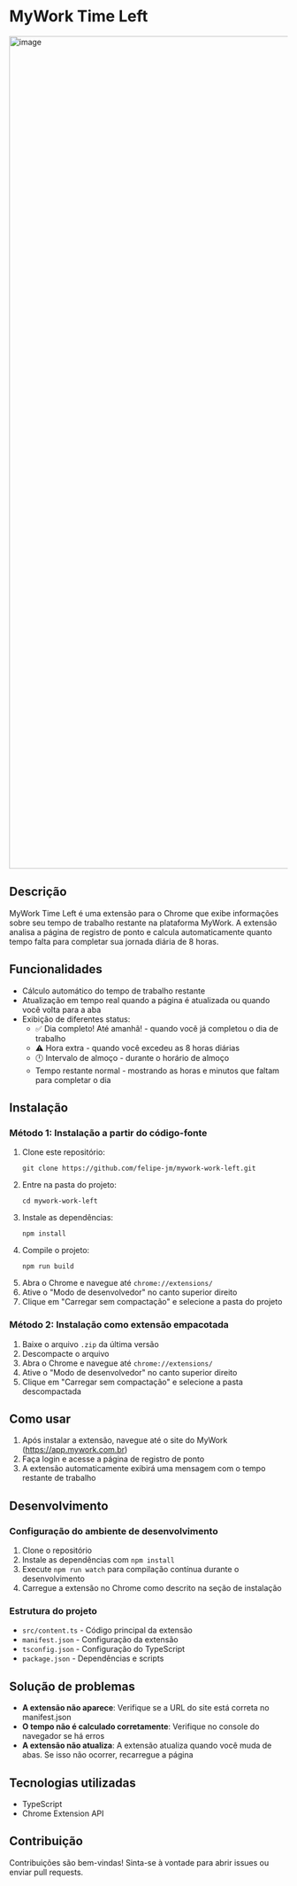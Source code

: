 # MyWork Time Left

<img width="1503" alt="image" src="https://github.com/user-attachments/assets/304531b2-a2c3-41c9-af87-79ca569b2201" />

## Descrição

MyWork Time Left é uma extensão para o Chrome que exibe informações sobre seu tempo de trabalho restante na plataforma MyWork. A extensão analisa a página de registro de ponto e calcula automaticamente quanto tempo falta para completar sua jornada diária de 8 horas.

## Funcionalidades

- Cálculo automático do tempo de trabalho restante
- Atualização em tempo real quando a página é atualizada ou quando você volta para a aba
- Exibição de diferentes status:
  - ✅ Dia completo! Até amanhã! - quando você já completou o dia de trabalho
  - ⚠️ Hora extra - quando você excedeu as 8 horas diárias
  - 🕛 Intervalo de almoço - durante o horário de almoço
  - Tempo restante normal - mostrando as horas e minutos que faltam para completar o dia

## Instalação

### Método 1: Instalação a partir do código-fonte

1. Clone este repositório:
   ```
   git clone https://github.com/felipe-jm/mywork-work-left.git
   ```
2. Entre na pasta do projeto:
   ```
   cd mywork-work-left
   ```
3. Instale as dependências:
   ```
   npm install
   ```
4. Compile o projeto:
   ```
   npm run build
   ```
5. Abra o Chrome e navegue até `chrome://extensions/`
6. Ative o "Modo de desenvolvedor" no canto superior direito
7. Clique em "Carregar sem compactação" e selecione a pasta do projeto

### Método 2: Instalação como extensão empacotada

1. Baixe o arquivo `.zip` da última versão
2. Descompacte o arquivo
3. Abra o Chrome e navegue até `chrome://extensions/`
4. Ative o "Modo de desenvolvedor" no canto superior direito
5. Clique em "Carregar sem compactação" e selecione a pasta descompactada

## Como usar

1. Após instalar a extensão, navegue até o site do MyWork (https://app.mywork.com.br)
2. Faça login e acesse a página de registro de ponto
3. A extensão automaticamente exibirá uma mensagem com o tempo restante de trabalho

## Desenvolvimento

### Configuração do ambiente de desenvolvimento

1. Clone o repositório
2. Instale as dependências com `npm install`
3. Execute `npm run watch` para compilação contínua durante o desenvolvimento
4. Carregue a extensão no Chrome como descrito na seção de instalação

### Estrutura do projeto

- `src/content.ts` - Código principal da extensão
- `manifest.json` - Configuração da extensão
- `tsconfig.json` - Configuração do TypeScript
- `package.json` - Dependências e scripts

## Solução de problemas

- **A extensão não aparece**: Verifique se a URL do site está correta no manifest.json
- **O tempo não é calculado corretamente**: Verifique no console do navegador se há erros
- **A extensão não atualiza**: A extensão atualiza quando você muda de abas. Se isso não ocorrer, recarregue a página

## Tecnologias utilizadas

- TypeScript
- Chrome Extension API

## Contribuição

Contribuições são bem-vindas! Sinta-se à vontade para abrir issues ou enviar pull requests.
